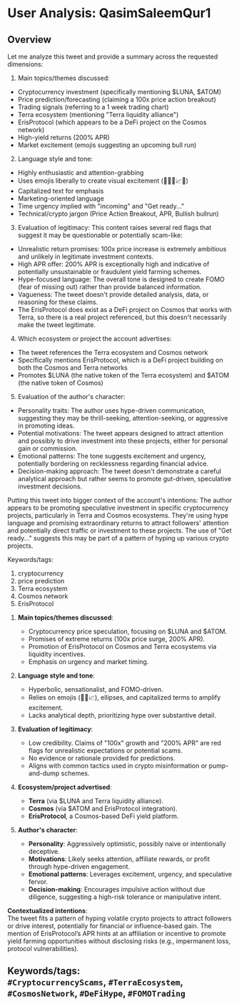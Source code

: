 # User Analysis: QasimSaleemQur1

## Overview

<think>
Let me analyze this tweet and provide a summary across the requested dimensions:

1. Main topics/themes discussed:
- Cryptocurrency investment (specifically mentioning $LUNA, $ATOM)
- Price prediction/forecasting (claiming a 100x price action breakout)
- Trading signals (referring to a 1 week trading chart)
- Terra ecosystem (mentioning "Terra liquidity alliance")
- ErisProtocol (which appears to be a DeFi project on the Cosmos network)
- High-yield returns (200% APR)
- Market excitement (emojis suggesting an upcoming bull run)

2. Language style and tone:
- Highly enthusiastic and attention-grabbing
- Uses emojis liberally to create visual excitement (👀🔥🔜📈🚀)
- Capitalized text for emphasis
- Marketing-oriented language
- Time urgency implied with "incoming" and "Get ready..."
- Technical/crypto jargon (Price Action Breakout, APR, Bullish bullrun)

3. Evaluation of legitimacy:
This content raises several red flags that suggest it may be questionable or potentially scam-like:

- Unrealistic return promises: 100x price increase is extremely ambitious and unlikely in legitimate investment contexts.
- High APR offer: 200% APR is exceptionally high and indicative of potentially unsustainable or fraudulent yield farming schemes.
- Hype-focused language: The overall tone is designed to create FOMO (fear of missing out) rather than provide balanced information.
- Vagueness: The tweet doesn't provide detailed analysis, data, or reasoning for these claims.
- The ErisProtocol does exist as a DeFi project on Cosmos that works with Terra, so there is a real project referenced, but this doesn't necessarily make the tweet legitimate.

4. Which ecosystem or project the account advertises:
- The tweet references the Terra ecosystem and Cosmos network
- Specifically mentions ErisProtocol, which is a DeFi project building on both the Cosmos and Terra networks
- Promotes $LUNA (the native token of the Terra ecosystem) and $ATOM (the native token of Cosmos)

5. Evaluation of the author's character:
- Personality traits: The author uses hype-driven communication, suggesting they may be thrill-seeking, attention-seeking, or aggressive in promoting ideas.
- Potential motivations: The tweet appears designed to attract attention and possibly to drive investment into these projects, either for personal gain or commission.
- Emotional patterns: The tone suggests excitement and urgency, potentially bordering on recklessness regarding financial advice.
- Decision-making approach: The tweet doesn't demonstrate a careful analytical approach but rather seems to promote gut-driven, speculative investment decisions.

Putting this tweet into bigger context of the account's intentions:
The author appears to be promoting speculative investment in specific cryptocurrency projects, particularly in Terra and Cosmos ecosystems. They're using hype language and promising extraordinary returns to attract followers' attention and potentially direct traffic or investment to these projects. The use of "Get ready..." suggests this may be part of a pattern of hyping up various crypto projects.

Keywords/tags:
1. cryptocurrency
2. price prediction
3. Terra ecosystem
4. Cosmos network
5. ErisProtocol
</think>

1. **Main topics/themes discussed**:  
   - Cryptocurrency price speculation, focusing on $LUNA and $ATOM.  
   - Promises of extreme returns (100x price surge, 200% APR).  
   - Promotion of ErisProtocol on Cosmos and Terra ecosystems via liquidity incentives.  
   - Emphasis on urgency and market timing.  

2. **Language style and tone**:  
   - Hyperbolic, sensationalist, and FOMO-driven.  
   - Relies on emojis (🚀🔥📈), ellipses, and capitalized terms to amplify excitement.  
   - Lacks analytical depth, prioritizing hype over substantive detail.  

3. **Evaluation of legitimacy**:  
   - Low credibility. Claims of "100x" growth and "200% APR" are red flags for unrealistic expectations or potential scams.  
   - No evidence or rationale provided for predictions.  
   - Aligns with common tactics used in crypto misinformation or pump-and-dump schemes.  

4. **Ecosystem/project advertised**:  
   - **Terra** (via $LUNA and Terra liquidity alliance).  
   - **Cosmos** (via $ATOM and ErisProtocol integration).  
   - **ErisProtocol**, a Cosmos-based DeFi yield platform.  

5. **Author's character**:  
   - **Personality**: Aggressively optimistic, possibly naive or intentionally deceptive.  
   - **Motivations**: Likely seeks attention, affiliate rewards, or profit through hype-driven engagement.  
   - **Emotional patterns**: Leverages excitement, urgency, and speculative fervor.  
   - **Decision-making**: Encourages impulsive action without due diligence, suggesting a high-risk tolerance or manipulative intent.  

**Contextualized intentions**:  
The tweet fits a pattern of hyping volatile crypto projects to attract followers or drive interest, potentially for financial or influence-based gain. The mention of ErisProtocol’s APR hints at an affiliation or incentive to promote yield farming opportunities without disclosing risks (e.g., impermanent loss, protocol vulnerabilities).  

**Keywords/tags**:  
`#CryptocurrencyScams`, `#TerraEcosystem`, `#CosmosNetwork`, `#DeFiHype`, `#FOMOTrading`
---
